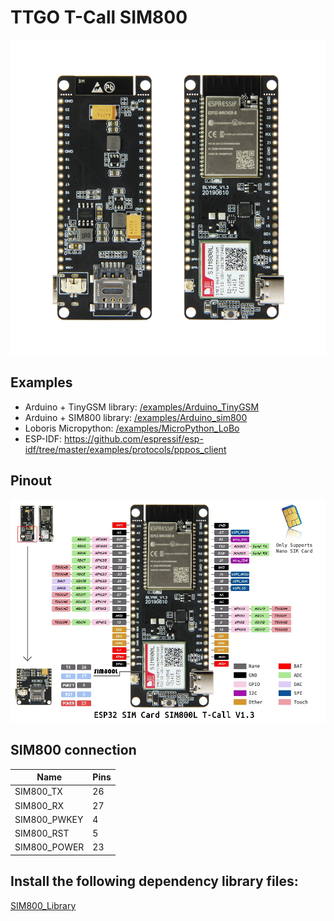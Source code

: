 # TTGO T-Call SIM800

![pinout](/datasheet/board.jpg)

## Examples

- Arduino + TinyGSM library: [/examples/Arduino_TinyGSM](/examples/Arduino_TinyGSM)
- Arduino + SIM800 library: [/examples/Arduino_sim800](/examples/Arduino_sim800)
- Loboris Micropython: [/examples/MicroPython_LoBo](/examples/MicroPython_LoBo)
- ESP-IDF: https://github.com/espressif/esp-idf/tree/master/examples/protocols/pppos_client

## Pinout
![pinout](/datasheet/pinout.jpg)

## SIM800 connection
| Name         | Pins |
| ------------ | ---- |
| SIM800_TX    | 26   |
| SIM800_RX    | 27   |
| SIM800_PWKEY | 4    |
| SIM800_RST   | 5    |
| SIM800_POWER | 23   |


## Install the following dependency library files:
[SIM800_Library](https://github.com/lewisxhe/SIM800_Library)
